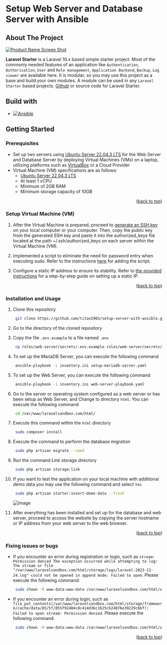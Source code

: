 <!-- Improved compatibility of back to top link: See: https://github.com/othneildrew/Best-README-Template/pull/73 -->
<a name="readme-top"></a>

# Setup Web Server and Database Server with Ansible

<!-- ABOUT THE PROJECT -->
## About The Project

[![Product Name Screen Shot][product-screenshot]](https://example.com)

**Laravel Starter** is a Laravel 10.x based simple starter project. Most of the commonly needed features of an application like `Authentication`, `Authorisation`, `User` and `Role management`, `Application Backend`, `Backup`, `Log viewer` are available here. It is modular, so you may use this project as a base and build your own modules. A module can be used in any `Laravel Starter` based projects.
[Github](https://github.com/nasirkhan/laravel-starter) or source code for Laravel Starter.

## Build with

* [![Ansible][Ansible-image]][Ansible-url]

<!-- GETTING STARTED -->
## Getting Started

### Prerequisites

* Set up two servers using [Ubuntu Server 22.04.3 LTS](https://ubuntu.com/download/server) for the Web Server and Database Server by deploying Virtual Machines (VMs) on a laptop, utilizing platforms such as [VirtualBox](https://www.virtualbox.org/) or a Cloud Provider
* Virtual Machine (VM) specifications are as follows:
  * [Ubuntu Server 22.04.3 LTS](https://ubuntu.com/download/server)
  * At least 1 vCPU
  * Minimum of 2GB RAM
  * Minimum storage capacity of 10GB

<p align="right">(<a href="#readme-top">back to top</a>)</p>

### Setup Virtual Machine (VM)

1. After the Virtual Machine is prepared, proceed to [generate an SSH key](https://docs.github.com/en/authentication/connecting-to-github-with-ssh/generating-a-new-ssh-key-and-adding-it-to-the-ssh-agent) on your local computer or your computer. Then, copy the public key from the generated SSH key and paste it into the authorized_keys file located at the path ~/.ssh/authorized_keys on each server within the Virtual Machine (VM).

2. Implemented a script to eliminate the need for password entry when executing sudo. Refer to the instructions [here](https://www.cyberciti.biz/faq/linux-unix-running-sudo-command-without-a-password/) for adding the script.

3. Configure a static IP address to ensure its stability. Refer to [the provided instructions](https://www.ardanisite.com/cara-setting-ip-address-ubuntu-server/) for a step-by-step guide on setting up a static IP.

<p align="right">(<a href="#readme-top">back to top</a>)</p>

### Installation and Usage

1. Clone this repository

   ```sh
    git clone https://github.com/titan2903/setup-server-with-ansible.git
   ```

2. Go to the directory of the cloned repository

3. Copy the file `.env.example` to a file named `.env`

   ```sh
    cp roles/web-server/secrets/.env.example roles/web-server/secrets/.env
   ```

4. To set up the MariaDB Server, you can execute the following command

   ```sh
    ansible-playbook -i inventory.ini setup-mariadb-server.yaml
   ```

5. To set up the Web Server, you can execute the following command

   ```sh
    ansible-playbook -i inventory.ini web-server-playbook.yaml
   ```

6. Go to the server or operating system configured as a web server or has been setup as Web Server, and Change to directory `html`. You can execute the following command

   ```sh
    cd /var/www/laravelsandbox.com/html/
   ```

7. Execute this command within the `html` directory

   ```sh
    sudo composer install
   ```

8. Execute the command to perform the database migration

   ```sh
    sudo php artisan migrate --seed
   ```

9. Run the command  Link storage directory

    ```sh
     sudo php artisan storage:link
    ```

10. If you want to test the application on your local machine with additional demo data you may use the following command and select `Yes`

    ```sh
     sudo php artisan starter:insert-demo-data --fresh
    ```

    ![image](https://ik.imagekit.io/ckb21lc9cd/Screenshot/Screenshot%20from%202023-11-25%2007-49-22_Ak66tOrTs.png?updatedAt=1700873378499)

11. After everything has been installed and set up for the database and web server, proceed to access the website by copying the server hostname or IP address from your web server to the web browser.

<p align="right">(<a href="#readme-top">back to top</a>)</p>

### Fixing issues or bugs

* If you encounter an error during registration or login, such as `stream: Permission denied The exception occurred while attempting to log: The stream or file "/var/www/laravelsandbox.com/html/storage/logs/laravel-2023-11-24.log" could not be opened in append mode: Failed to open`. Please execute the following command:

    ```sh
     sudo chown -R www-data:www-data /var/www/laravelsandbox.com/html/storage/logs/
    ```

* If you encounter an error during login, such as `file_put_contents(/var/www/laravelsandbox.com/html/storage/framework/cache/data/85/5f/855f92484c8c414d36c1b25cb24876e30229cbbf): Failed to open stream: Permission denied`. Please execute the following command:
  
    ```sh
     sudo chown -R www-data:www-data /var/www/laravelsandbox.com/html/storage/framework/cache/data/85
    ```

<p align="right">(<a href="#readme-top">back to top</a>)</p>

<!-- MARKDOWN LINKS & IMAGES -->
<!-- https://www.markdownguide.org/basic-syntax/#reference-style-links -->

[Ansible-url]: https://www.ansible.com/
[Ansible-image]: https://img.shields.io/badge/ansible-FFFFF0?style=for-the-badge&logo=ansible&logoColor=black
[product-screenshot]: https://ik.imagekit.io/ckb21lc9cd/Screenshot/Screenshot%20from%202023-11-25%2008-11-17_GzDHKSIaY.png?updatedAt=1700874692938
